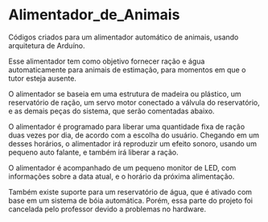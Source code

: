 # Alimentador_de_Animais
Códigos criados para um alimentador automático de animais, usando arquitetura de Arduíno.

Esse alimentador tem como objetivo fornecer ração e água automaticamente para animais de estimação, para momentos em que o tutor esteja ausente.

O alimentador se baseia em uma estrutura de madeira ou plástico, um reservatório de ração, um servo motor conectado a válvula do reservatório, e as demais peças do sistema, que serão comentadas abaixo.

O alimentador é programado para liberar uma quantidade fixa de ração duas vezes por dia, de acordo com a escolha do usuário. Chegando em um desses horários, o alimentador irá reproduzir um efeito sonoro, usando um pequeno auto falante, e também irá liberar a ração.

O alimentador é acompanhado de um pequeno monitor de LED, com informações sobre a data atual, e o horário da próxima alimentação.

Também existe suporte para um reservatório de água, que é ativado com base em um sistema de bóia automática. Porém, essa parte do projeto foi cancelada pelo professor devido a problemas no hardware.
